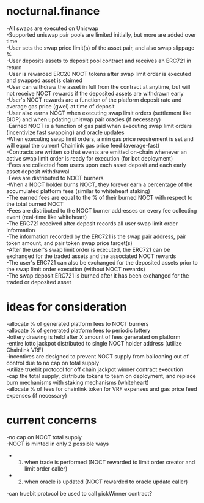 # nocturnal.finance

-All swaps are executed on Uniswap  
-Supported uniswap pair pools are limited initially, but more are added over time  
-User sets the swap price limit(s) of the asset pair, and also swap slippage %  
-User deposits assets to deposit pool contract and receives an ERC721 in return  
-User is rewarded ERC20 NOCT tokens after swap limit order is executed and swapped asset is claimed   
-User can withdraw the asset in full from the contract at anytime, but will not receive NOCT rewards if the deposited assets are withdrawn early  
-User's NOCT rewards are a function of the platform deposit rate and average gas price (gwei) at time of deposit  
-User also earns NOCT when executing swap limit orders (settlement like BIOP) and when updating uniswap pair oracles (if necessary)   
-Earned NOCT is a function of gas paid when executing swap limit orders (incentivize fast swapping) and oracle updates  
-When executing swap limit orders, a min gas price requirement is set and will equal the current Chainlink gas price feed (average-fast)  
-Contracts are written so that events are emitted on-chain whenever an active swap limit order is ready for execution (for bot deployment)  
-Fees are collected from users upon each asset deposit and each early asset deposit withdrawal  
-Fees are distributed to NOCT burners  
-When a NOCT holder burns NOCT, they forever earn a percentage of the accumulated platform fees (similar to whiteheart staking)  
-The earned fees are equal to the % of their burned NOCT with respect to the total burned NOCT    
-Fees are distributed to the NOCT burner addresses on every fee collecting event (real-time like whiteheart)  
-The ERC721 received after deposit records all user swap limit order information  
-The information recorded by the ERC721 is the swap pair address, pair token amount, and pair token swap price target(s)  
-After the user's swap limit order is executed, the ERC721 can be exchanged for the traded assets and the associated NOCT rewards  
-The user's ERC721 can also be exchanged for the deposited assets prior to the swap limit order execution (without NOCT rewards)    
-The swap deposit ERC721 is burned after it has been exchanged for the traded or deposited asset  

# ideas for consideration

-allocate % of generated platform fees to NOCT burners  
-allocate % of generated platform fees to periodic lottery  
-lottery drawing is held after X amount of fees generated on platform  
-entire lotto jackpot distributed to single NOCT holder address (utilize Chainlink VRF)  
-incentives are designed to prevent NOCT supply from ballooning out of control due to no cap on total supply  
-utilize truebit protocol for off chain jackpot winner contract execution  
-cap the total supply, distribute tokens to team on deployment, and replace burn mechanisms with staking mechanisms (whiteheart)  
-allocate % of fees for chainlink token for VRF expenses and gas price feed expenses (if necessary)  

# current concerns

-no cap on NOCT total supply  
-NOCT is minted in only 2 possible ways  
- 1) when trade is performed (NOCT rewarded to limit order creator and limit order caller)  
- 2) when oracle is updated (NOCT rewarded to oracle update caller)  

-can truebit protocol be used to call pickWinner contract?  
